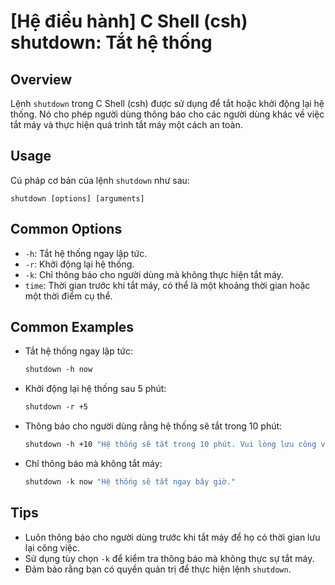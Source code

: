 # [Hệ điều hành] C Shell (csh) shutdown: Tắt hệ thống

## Overview
Lệnh `shutdown` trong C Shell (csh) được sử dụng để tắt hoặc khởi động lại hệ thống. Nó cho phép người dùng thông báo cho các người dùng khác về việc tắt máy và thực hiện quá trình tắt máy một cách an toàn.

## Usage
Cú pháp cơ bản của lệnh `shutdown` như sau:

```
shutdown [options] [arguments]
```

## Common Options
- `-h`: Tắt hệ thống ngay lập tức.
- `-r`: Khởi động lại hệ thống.
- `-k`: Chỉ thông báo cho người dùng mà không thực hiện tắt máy.
- `time`: Thời gian trước khi tắt máy, có thể là một khoảng thời gian hoặc một thời điểm cụ thể.

## Common Examples
- Tắt hệ thống ngay lập tức:
  ```csh
  shutdown -h now
  ```

- Khởi động lại hệ thống sau 5 phút:
  ```csh
  shutdown -r +5
  ```

- Thông báo cho người dùng rằng hệ thống sẽ tắt trong 10 phút:
  ```csh
  shutdown -h +10 "Hệ thống sẽ tắt trong 10 phút. Vui lòng lưu công việc của bạn."
  ```

- Chỉ thông báo mà không tắt máy:
  ```csh
  shutdown -k now "Hệ thống sẽ tắt ngay bây giờ."
  ```

## Tips
- Luôn thông báo cho người dùng trước khi tắt máy để họ có thời gian lưu lại công việc.
- Sử dụng tùy chọn `-k` để kiểm tra thông báo mà không thực sự tắt máy.
- Đảm bảo rằng bạn có quyền quản trị để thực hiện lệnh `shutdown`.